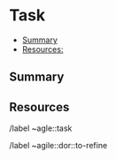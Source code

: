 <!--
SPDX-License-Identifier: AGPL-3.0-or-later
-->

# Task
<!-- vim-markdown-toc GitLab -->

* [Summary](#summary)
* [Resources:](#resources)

<!-- vim-markdown-toc -->

## Summary

## Resources
<!---
* Mockups: [Here goes a URL to or the name of the mockup(s) in inVision];
* Testing URL: [Here goes a URL to the testing branch or IP];
* Staging URL: [Here goes a URL to the feature on staging];
* Data source: [where to find data];
* Tutorial: [Fancy tutorial];
-->

<!-- Actions -->
/label ~agle::task

/label ~agile::dor::to-refine
